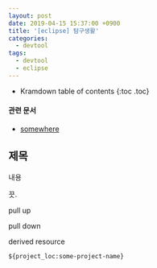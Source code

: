 ```yaml
---
layout: post
date: 2019-04-15 15:37:00 +0900
title: '[eclipse] 탐구생활'
categories:
  - devtool
tags:
  - devtool
  - eclipse
---
```


* Kramdown table of contents
{:toc .toc}

#### 관련 문서

- [somewhere](/somewhere)

## 제목

내용

끗.

pull up

pull down

derived resource

`${project_loc:some-project-name}`
